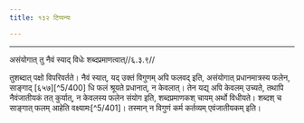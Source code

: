 ```yaml
---
title: १३२ टिप्पन्यः

---
```


[^5/396]: Tait.S. 2.2.1.2

[^5/397]: Tait.S. 2.3.2.3

[^5/398]: E2: sāṃgrahaṇīṃ

[^5/399]: Tait.S. 2.3.9.2

____________________________________________


असंयोगात् तु नैवं स्याद् विधेः शब्दप्रमाणत्वात्//६.३.९//

तुशब्दात् पक्षो विपरिवर्तते। नैवं स्यात्, यद् उक्तं विगुणम् अपि फलवद् इति, असंयोगात् प्रधानमात्रस्य फलेन, साङ्गाद् [६५७][^5/400] धि फलं श्रूयते प्रधानात्, न केवलात्। तेन यद्य् अपि केवलम् उच्यते, तथापि नैवंजातीयकं तत् कुर्यात्, न केवलस्य फलेन संयोग इति, शब्दप्रमाणकश् चायम् अर्थो विधीयते। शब्दश् च साङ्गात् फलम् आहेति वक्ष्यामः[^5/401]। तस्मान् न विगुणं कर्म कर्तव्यम् एवंजातीयकम् इति।
